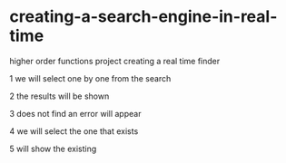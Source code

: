 # creating-a-search-engine-in-real-time
 higher order functions project creating a real time finder
 
1 we will select one by one from the search

2 the results will be shown

3 does not find an error will appear

4 we will select the one that exists

5 will show the existing
